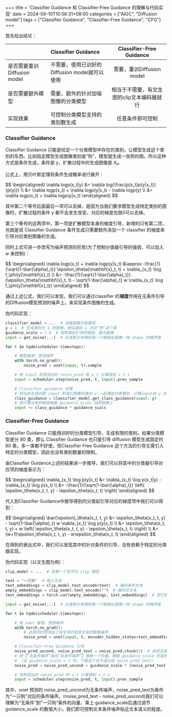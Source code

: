 +++
title = 'Classifier Guidance 和 Classifier-Free Guidance 的理解与代码实现'
date = 2024-09-10T10:56:31+08:00
categories = ["AIGC", "Diffusion model"]
tags = ["Classifier Guidance", "Classifier-Free Guidance", "CFG"] 
+++

首先给出结论：

|         | Classifier Guidance   |  Classifier-Free Guidance  |
| :--------  | :-----  | :----:  |
| 是否需要重训Diffusion model | 不需要，使用已训好的Diffusion model就可以使用 |需要，重训Diffusion model|
| 是否需要额外模型 | 需要，额外的针对加噪图像的分类模型 | 相当于不需要，有文生图的clip文本编码器就行 |
| 实现效果 | 可控制分类模型支持的类别数生成 | 任意条件即可控制 |


### Classifier Guidance

Classifier Guidance 只能是给定一个分类模型中存在的类别，让模型生成这个类别的东西。比如指定模型生成图像类别是“狗”，模型就生成一张狗的图。所以这种方式是条件生成，条件是 y，扩散过程中的生成图像是 $X_t$。

公式上，用贝叶斯定理将条件生成概率进行展开：
<div>
$$
\begin{aligned}
\nabla logp(x_t|y)
&= \nabla log(\frac{p(x_t)p(y|x_t)}{p(y)}) \\ 
&= \nabla logp(x_t) + \nabla logp(y|x_t) - \nabla logp(y) \\
&= \nabla logp(x_t) + \nabla logp(y|x_t) 
\end{aligned}
$$
</div>

其中第二个等号后面最后一项可以去掉，是因为当我们要求模型生成特定类别的图像时，扩散过程的条件 y 都不会发生改变，对应的梯度也就0可以去掉。

第三个等号的这两项中，第一项是扩散模型本身的梯度引导，新增的只有第二项，也就是说 Classifier Guidance 条件生成只需要额外添加一个 classifier 的梯度来引导对应类别图像的生成。

同时上式可进一步改写为噪声预测的形势(为了控制分类器引导的强弱，可以加入 $w$ 来控制)：
<div>
$$
\begin{aligned}
\nabla logp(x_t) + \nabla logp(y|x_t) 
&\approx -\frac{1}{\sqrt{1-\bar{\alpha}_t}} \epsilon_\theta(\mathbf{x}_t, t) + \nabla_{x_t} \log f_\phi(y|\mathbf{x}_t) \\
&= -\frac{1}{\sqrt{1-\bar{\alpha}_t}}  (\epsilon_\theta(\mathbf{x}_t, t) - \sqrt{1-\bar{\alpha}_t} w \nabla_{x_t} \log f_\phi(y|\mathbf{x}_t))
\end{aligned}
$$
</div>

通过上述公式，我们可以发现，我们可以通过classifier 的**梯度**作用在无条件引导的Diffusion模型预测的噪声上，来实现条件图像的生成。

伪代码实现：

```python
classifier_model = ...  # 加载图像分类模型
y = 1  # 生成类别为 1 的图像，假设类别 1 对应“狗”这个类
guidance_scale = 7.5  # 控制类别引导的强弱，越大越强
input = get_noise(...)  # 从高斯分布随机取一个跟输出图像一样 shape 的噪声图

for t in tqdm(scheduler.timesteps):

    # 模型推理，预测噪声
    with torch.no_grad():
        noise_pred = unet(input, t).sample

    # 用 input 和预测出的 noise_pred 和 x_t 计算得到 x_t-1
    input = scheduler.step(noise_pred, t, input).prev_sample

    # classifier guidance 步骤
    # 把当前生成的图 input 和我们想要的类别 y 一起喂给分类模型，计算input和 y 的 loss 和 梯度
    class_guidance = classifier_model.get_class_guidance(input, y)
    # 把计算出来的梯度根据 guidance_scale 加到图像上
    input += class_guidance * guidance_scals
```

### Classifier-Free Guidance

Classifier Guidance 只能用训好的分类模型引导，生成有限的类别。如果分类模型是分 80 类，那么 Classifier Guidance 也只能引导 diffusion 模型生成固定的 80 类，多一类都不好使。但Classifier Free Guidance 这个方法的引导无需引入特定的分类模型，因此也没有类别数量的限制。

由Classifier Guidance上述的结果进一步推导，我们可以将其中的分类器引导对应项的梯度表示为：

<div>
$$
\begin{aligned}
\nabla_{x_t} \log p(y|x_t) &= \nabla_{x_t} \log p(x_t|y) - \nabla_{x_t} \log p(x_t) \\
&= -\frac{1}{\sqrt{1-\bar{\alpha}_t}} \left( \epsilon_\theta(x_t, t, y) - \epsilon_\theta(x_t, t) \right)
\end{aligned}
$$
</div>

代入到Classifier Guidance中推导得到的分类起引导对应的梯度项中我们可以得到：

<div>
$$
\begin{aligned}
\bar{\epsilon}_\theta(x_t, t, y) &= \epsilon_\theta(x_t, t, y) - \sqrt{1-\bar{\alpha}_t} w \nabla_{x_t} \log p(y|x_t) \\
&= \epsilon_\theta(x_t, t, y) + w \left( \epsilon_\theta(x_t, t, y) - \epsilon_\theta(x_t, t) \right) \\
&= (w+1)\epsilon_\theta(x_t, t, y) - w\epsilon_\theta(x_t, t)
\end{aligned}
$$
</div>

在得到的表达式中，我们可以发现其中的针对条件的引导，没有依赖于特定的分类器实现。

伪代码实现（以文生图为例）：

```python
clip_model = ...  # 加载一个官方的 clip 模型

text = "一只狗"  # 输入文本
text_embeddings = clip_model.text_encode(text)  # 编码条件文本
empty_embeddings = clip_model.text_encode("")  # 编码空文本
text_embeddings = torch.cat(empty_embeddings, text_embeddings)  # 把它俩 concate 到一起作为条件

input = get_noise(...)  # 从高斯分布随机取一个跟输出图像一样 shape 的噪声图

for t in tqdm(scheduler.timesteps):

    # 用 unet 推理，预测噪声
    with torch.no_grad():
        # 这里同时预测出了有文本的和空文本的图像噪声
        noise_pred = unet(input, t, encoder_hidden_states=text_embeddings).sample

    # Classifier-Free Guidance 引导
    noise_pred_uncond, noise_pred_text = noise_pred.chunk(2)  # 拆成无条件和有条件的噪声
    # 把【“无条件噪声”指向“有条件噪声”】看做一个向量，根据 guidance_scale 的值放大这个向量
    # （当 guidance_scale = 1 时，下面这个式子退化成 noise_pred_text）
    noise_pred = noise_pred_uncond + guidance_scale * (noise_pred_text - noise_pred_uncond)

    # 用预测出的 noise_pred 和 x_t 计算得到 x_t-1
    input = scheduler.step(noise_pred, t, input).prev_sample
```

其中，unet 预测的 noise_pred_uncond为无条件噪声，noise_pred_text为条件为“一只狗”对应的条件噪声。(noise_pred_text - noise_pred_uncond)我们可以理解为“无条件”到”一只狗“条件的向量，乘上 guidance_scale后通过调节 guidance_scale 的数值大小，我们即可控制文本条件噪声贴近文本语义的程度。





